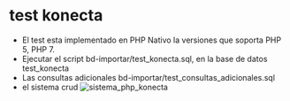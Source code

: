 # test konecta
- El test esta implementado en PHP Nativo la versiones que soporta PHP 5, PHP 7.
- Ejecutar el script bd-importar/test_konecta.sql, en la base de datos test_konecta
- Las consultas adicionales bd-importar/test_consultas_adicionales.sql                                                                                                                                                                                                                                                                                                                                   
- el sistema crud 
![sistema_php_konecta](https://user-images.githubusercontent.com/13879086/167273895-cbbeeba5-d58d-4db6-bdd6-153abac7105e.png)
